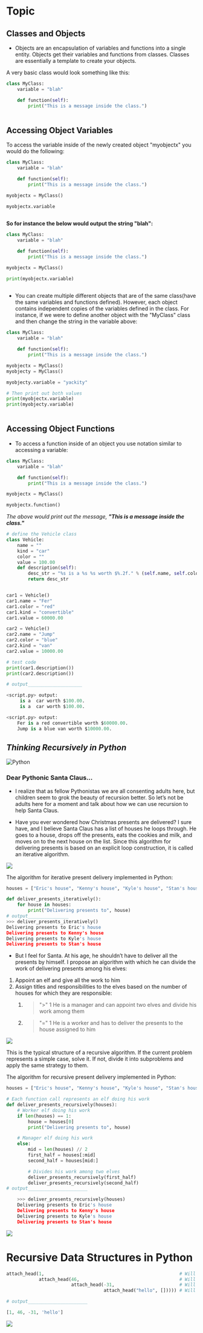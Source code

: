 # Topic

## Classes and Objects

* Objects are an encapsulation of variables and functions into a single entity. Objects get their variables and functions from classes. Classes are essentially a template to create your objects.

A very basic class would look something like this:

```python
class MyClass:
    variable = "blah"

    def function(self):
        print("This is a message inside the class.")
    
```

## Accessing Object Variables

To access the variable inside of the newly created object "myobjectx" you would do the following:

```python
class MyClass:
    variable = "blah"

    def function(self):
        print("This is a message inside the class.")

myobjectx = MyClass()

myobjectx.variable
    
```

**So for instance the below would output the string "blah":**

```python
class MyClass:
    variable = "blah"

    def function(self):
        print("This is a message inside the class.")

myobjectx = MyClass()

print(myobjectx.variable)
    
```

* You can create multiple different objects that are of the same class(have the same variables and functions defined). However, each object contains independent copies of the variables defined in the class. For instance, if we were to define another object with the "MyClass" class and then change the string in the variable above:

```python
class MyClass:
    variable = "blah"

    def function(self):
        print("This is a message inside the class.")

myobjectx = MyClass()
myobjecty = MyClass()

myobjecty.variable = "yackity"

# Then print out both values
print(myobjectx.variable)
print(myobjecty.variable)
    
```

## Accessing Object Functions

* To access a function inside of an object you use notation similar to accessing a variable:

```python
class MyClass:
    variable = "blah"

    def function(self):
        print("This is a message inside the class.")

myobjectx = MyClass()

myobjectx.function()
```

*The above would print out the message, **"This is a message inside the class."***

```python
# define the Vehicle class
class Vehicle:
    name = ""
    kind = "car"
    color = ""
    value = 100.00
    def description(self):
        desc_str = "%s is a %s %s worth $%.2f." % (self.name, self.color, self.kind, self.value)
        return desc_str


car1 = Vehicle()
car1.name = "Fer"
car1.color = "red"
car1.kind = "convertible"
car1.value = 60000.00

car2 = Vehicle()
car2.name = "Jump"
car2.color = "blue"
car2.kind = "van"
car2.value = 10000.00

# test code
print(car1.description())
print(car2.description())

# output____________________

<script.py> output:
     is a  car worth $100.00.
     is a  car worth $100.00.

<script.py> output:
    Fer is a red convertible worth $60000.00.
    Jump is a blue van worth $10000.00.

```

## *Thinking Recursively in Python*

![Python](https://files.realpython.com/media/fixing_problems.ffd6d34e887e.png)

### Dear Pythonic Santa Claus…

* I realize that as fellow Pythonistas we are all consenting adults here, but children seem to grok the beauty of recursion better. So let’s not be adults here for a moment and talk about how we can use recursion to help Santa Claus.

* Have you ever wondered how Christmas presents are delivered? I sure have, and I believe Santa Claus has a list of houses he loops through. He goes to a house, drops off the presents, eats the cookies and milk, and moves on to the next house on the list. Since this algorithm for delivering presents is based on an explicit loop construction, it is called an iterative algorithm.

![](https://files.realpython.com/media/santa_claus_2.ecbf2686f1a1.png)

The algorithm for iterative present delivery implemented in Python:

```python
houses = ["Eric's house", "Kenny's house", "Kyle's house", "Stan's house"]

def deliver_presents_iteratively():
    for house in houses:
        print("Delivering presents to", house)
# output_______________
>>> deliver_presents_iteratively()
Delivering presents to Eric's house
Delivering presents to Kenny's house
Delivering presents to Kyle's house
Delivering presents to Stan's house

```

* But I feel for Santa. At his age, he shouldn’t have to deliver all the presents by himself. I propose an algorithm with which he can divide the work of delivering presents among his elves:

1. Appoint an elf and give all the work to him
2. Assign titles and responsibilities to the elves based on the number of houses for which they are responsible:
    1. >">" 1 He is a manager and can appoint two elves and divide his work among them
    2. > "=" 1 He is a worker and has to deliver the presents to the house assigned to him


![](https://robocrop.realpython.net/?url=https%3A//files.realpython.com/media/elves_7.8d1af1cd85c8.png&w=1918&sig=24bad525e070e8248cc8fcce28fc3f52c68a69f9)

This is the typical structure of a recursive algorithm. If the current problem represents a simple case, solve it. If not, divide it into subproblems and apply the same strategy to them.

The algorithm for recursive present delivery implemented in Python:

```python
houses = ["Eric's house", "Kenny's house", "Kyle's house", "Stan's house"]

# Each function call represents an elf doing his work 
def deliver_presents_recursively(houses):
    # Worker elf doing his work
    if len(houses) == 1:
        house = houses[0]
        print("Delivering presents to", house)

    # Manager elf doing his work
    else:
        mid = len(houses) // 2
        first_half = houses[:mid]
        second_half = houses[mid:]

        # Divides his work among two elves
        deliver_presents_recursively(first_half)
        deliver_presents_recursively(second_half)
# output______________________

    >>> deliver_presents_recursively(houses)
    Delivering presents to Eric's house
    Delivering presents to Kenny's house
    Delivering presents to Kyle's house
    Delivering presents to Stan's house
```
![](https://files.realpython.com/media/stack.9c4ba62929cf.gif)

# Recursive Data Structures in Python

```python
attach_head(1,                                                  # Will return [1, 46, -31, "hello"]
            attach_head(46,                                     # Will return [46, -31, "hello"]
                        attach_head(-31,                        # Will return [-31, "hello"]
                                    attach_head("hello", [])))) # Will return ["hello"]

# output______________________

[1, 46, -31, 'hello']
```
![](https://files.realpython.com/media/list.3df62a89243d.gif)

